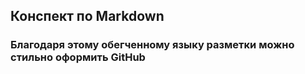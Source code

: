 ## Конспект по Markdown
### Благодаря этому обегченному языку разметки можно стильно оформить GitHub

